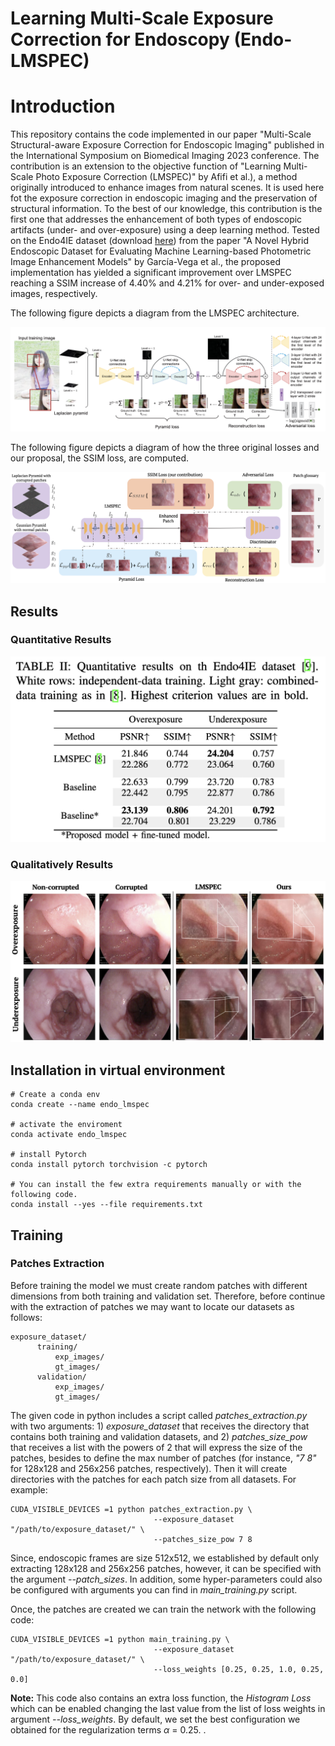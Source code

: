 # Learning Multi-Scale Exposure Correction for Endoscopy (Endo-LMSPEC)

# Introduction 

This repository contains the code implemented in our paper "Multi-Scale Structural-aware Exposure Correction
for Endoscopic Imaging" published in the International Symposium on Biomedical Imaging 2023 conference. The 
contribution is an extension to the objective function of "Learning Multi-Scale Photo Exposure Correction (LMSPEC)"
by Afifi et al.), a method originally introduced to enhance images from natural scenes. It is used here fot the 
exposure correction in endoscopic imaging and the preservation of structural information. To the best of our
knowledge, this contribution is the first one that addresses the enhancement of both types of endoscopic artifacts 
(under- and over-exposure) using a deep learning method. Tested on the Endo4IE dataset (download 
[here](https://data.mendeley.com/datasets/3j3tmghw33)) from the paper "A Novel Hybrid Endoscopic Dataset for
Evaluating Machine Learning-based Photometric Image Enhancement Models" by García-Vega et al., the proposed 
implementation has yielded a significant improvement over LMSPEC reaching a SSIM increase of 4.40% and 4.21% for 
over- and under-exposed images, respectively. 

The following figure depicts a diagram from the LMSPEC architecture.

![lmspec_original](lmspec_original.png)

The following figure depicts a diagram of how the three original losses and our proposal, the SSIM loss, are 
computed.

![endo_lmspec](diagram_loss2.png)

## Results

### Quantitative Results

![quanti](table2.png)

### Qualitatively Results

![Quali](visual_results2.png)

## Installation in virtual environment

~~~
# Create a conda env
conda create --name endo_lmspec

# activate the enviroment
conda activate endo_lmspec

# install Pytorch
conda install pytorch torchvision -c pytorch

# You can install the few extra requirements manually or with the following code.
conda install --yes --file requirements.txt
~~~

## Training

### Patches Extraction

Before training the model we must create random patches with different dimensions from both training and validation set.
Therefore, before continue with the extraction of patches we may want to locate our datasets as follows:

~~~
exposure_dataset/
      training/
          exp_images/
          gt_images/
      validation/
          exp_images/
          gt_images/
~~~

The given code in python includes a script called *patches_extraction.py* with two arguments: 1) *exposure_dataset* that
receives the directory that contains both training and validation datasets, and 2) *patches_size_pow* that receives a 
list with the powers of 2 that will express the size of the patches, besides to define the max number of patches (for 
instance, *"7 8"* for 128x128 and 256x256 patches, respectively). Then it will create directories with the patches for 
each patch size from all datasets. For example:

~~~
CUDA_VISIBLE_DEVICES =1 python patches_extraction.py \
                                --exposure_dataset  "/path/to/exposure_dataset/" \
                                --patches_size_pow 7 8
~~~

Since, endoscopic frames are size 512x512, we established by default only extracting 128x128 and 256x256 patches,
however, it can be specified with the argument *--patch_sizes*. In addition, some hyper-parameters could also be
configured with arguments you can find in *main_training.py* script.

Once, the patches are created we can train the network with the following code:

~~~
CUDA_VISIBLE_DEVICES =1 python main_training.py \
                                --exposure_dataset  "/path/to/exposure_dataset/" \
                                --loss_weights [0.25, 0.25, 1.0, 0.25, 0.0]
~~~

**Note:** This code also contains an extra loss function, the *Histogram Loss* which can be enabled changing the 
last value from the list of loss weights in argument *--loss_weights*. By default, we set the best configuration 
we obtained for the regularization terms $\alpha$ = 0.25. 
.